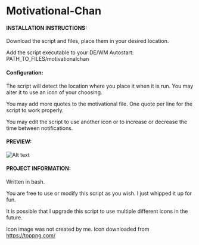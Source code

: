 # Motivational-Chan


#### **INSTALLATION INSTRUCTIONS:**

Download the script and files, place them in your desired location.

Add the script executable to your DE/WM Autostart: PATH_TO_FILES/motivationalchan


#### Configuration: 

The script will detect the location where you place it when it is run. You may alter it to use an icon of your choosing.


You may add more quotes to the motivational file. One quote per line for the script to work properly.

You may edit the script to use another icon or to increase or decrease the time between notifications.



#### **PREVIEW:**

![Alt text](https://i.postimg.cc/mgNzHDgJ/motivational-chan.png "Motivational-Chan")




#### **PROJECT INFORMATION:**

Written in bash. 

You are free to use or modify this script as you wish. I just whipped it up for fun.

It is possible that I upgrade this script to use multiple different icons in the future.

Icon image was not created by me. Icon downloaded from https://toppng.com/
